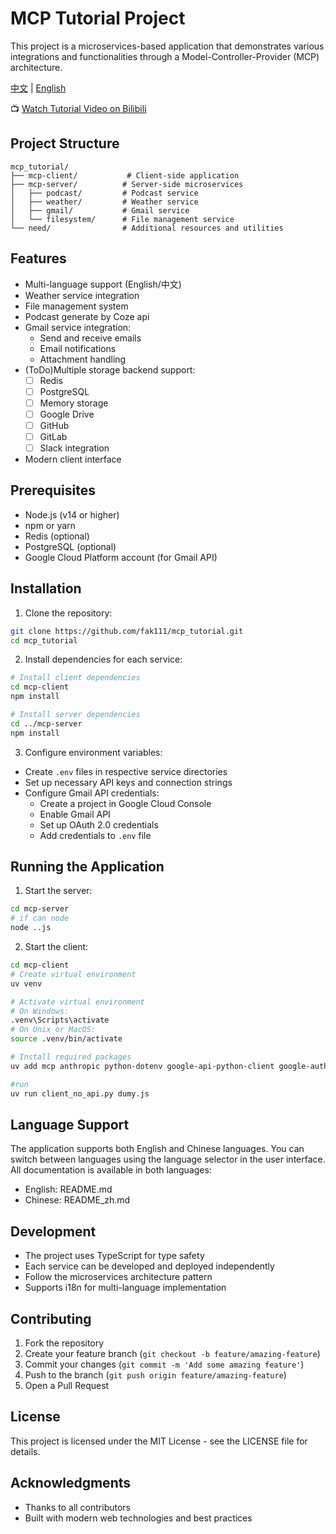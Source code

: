 # MCP Tutorial Project

This project is a microservices-based application that demonstrates various integrations and functionalities through a Model-Controller-Provider (MCP) architecture.

[中文](README.md) | [English](README_en.md)

📺 [Watch Tutorial Video on Bilibili](https://space.bilibili.com/1617153613?spm_id_from=333.33.0.0)

## Project Structure

```
mcp_tutorial/
├── mcp-client/           # Client-side application
├── mcp-server/          # Server-side microservices
│   ├── podcast/         # Podcast service
│   ├── weather/         # Weather service
│   ├── gmail/           # Gmail service
│   └── filesystem/      # File management service
└── need/                # Additional resources and utilities
```

## Features

- Multi-language support (English/中文)
- Weather service integration
- File management system
- Podcast generate by Coze api
- Gmail service integration:
  - Send and receive emails
  - Email notifications
  - Attachment handling
- (ToDo)Multiple storage backend support:
  - [ ] Redis
  - [ ] PostgreSQL
  - [ ] Memory storage
  - [ ] Google Drive
  - [ ] GitHub
  - [ ] GitLab
  - [ ] Slack integration
- Modern client interface

## Prerequisites

- Node.js (v14 or higher)
- npm or yarn
- Redis (optional)
- PostgreSQL (optional)
- Google Cloud Platform account (for Gmail API)

## Installation

1. Clone the repository:

```bash
git clone https://github.com/fak111/mcp_tutorial.git
cd mcp_tutorial
```

2. Install dependencies for each service:

```bash
# Install client dependencies
cd mcp-client
npm install

# Install server dependencies
cd ../mcp-server
npm install
```

3. Configure environment variables:

- Create `.env` files in respective service directories
- Set up necessary API keys and connection strings
- Configure Gmail API credentials:
  - Create a project in Google Cloud Console
  - Enable Gmail API
  - Set up OAuth 2.0 credentials
  - Add credentials to `.env` file

## Running the Application

1. Start the server:

```bash
cd mcp-server
# if can node
node ..js
```

2. Start the client:

```bash
cd mcp-client
# Create virtual environment
uv venv

# Activate virtual environment
# On Windows:
.venv\Scripts\activate
# On Unix or MacOS:
source .venv/bin/activate

# Install required packages
uv add mcp anthropic python-dotenv google-api-python-client google-auth-oauthlib

#run
uv run client_no_api.py dumy.js
```

## Language Support

The application supports both English and Chinese languages. You can switch between languages using the language selector in the user interface. All documentation is available in both languages:

- English: README.md
- Chinese: README_zh.md

## Development

- The project uses TypeScript for type safety
- Each service can be developed and deployed independently
- Follow the microservices architecture pattern
- Supports i18n for multi-language implementation

## Contributing

1. Fork the repository
2. Create your feature branch (`git checkout -b feature/amazing-feature`)
3. Commit your changes (`git commit -m 'Add some amazing feature'`)
4. Push to the branch (`git push origin feature/amazing-feature`)
5. Open a Pull Request

## License

This project is licensed under the MIT License - see the LICENSE file for details.

## Acknowledgments

- Thanks to all contributors
- Built with modern web technologies and best practices
